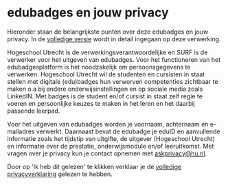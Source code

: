 # edubadges en jouw privacy

Hieronder staan de belangrijkste punten over deze edubadges en jouw privacy. In de [volledige versie](https://raw.githubusercontent.com/edubadges/privacy/master/https://github.com/edubadges/privacy/blob/master/hogeschool-utrecht//edubadges-nonformal-text-nl.md) wordt in detail ingegaan op deze verwerking.

Hogeschool Utrecht is de verwerkingsverantwoordelijke en SURF is de verwerker voor het uitgeven van edubadges. Voor het functioneren van het edubadgesplatform is het noodzakelijk om persoonsgegevens te verwerken. Hogeschool Utrecht wil de studenten en cursisten in staat stellen met digitale (edu)badges hun verworven competenties zichtbaar te maken o.a bij andere onderwijsinstellingen en op sociale media zoals LinkedIN. Met badges is de student en/of cursist in staat zelf regie te voeren en persoonlijke keuzes te maken in het leren en het daarbij passende leerpad.

Voor het uitgeven van edubadges worden je voornaam, achternaam en e-mailadres verwerkt. Daarnaast bevat de edubadge je eduID en aanvullende informatie zoals het tijdstip van uitgifte, de uitgever (Hogeschool Utrecht) en informatie over de prestatie, onderwijsmodule en/of leeruitkomst. Met vragen over je privacy kun je contact opnemen met [askprivacy@hu.nl](mailto:askprivacy@hu.nl).

Door op 'Ik heb dit gelezen' te klikken verklaar je de [volledige privacyverklaring](https://raw.githubusercontent.com/edubadges/privacy/master/https://github.com/edubadges/privacy/blob/master/hogeschool-utrecht//edubadges-nonformal-text-nl.md) gelezen te hebben.